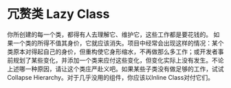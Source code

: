 # 冗赘类 Lazy Class

你所创建的每一个类，都得有人去理解它、维护它，这些工作都是要花钱的。 如果一个类的所得不值其身价，它就应该消失。项目中经常会出现这样的情况：某个类原本对得起自己的身价，但重构使它身形缩水，不再做那么多工作；或开发者事前规划了某些变化，并添加一个类来应付这些变化，但变化实际上没有发生。不论上述哪一种原因，请让这个类庄严赴义吧。如果某些子类没有做足够的工作，试试Collapse Hierarchy。对于几乎没用的组件，你应该以Inline Class对付它们。

